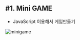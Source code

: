 ##  #1. Mini GAME

- JavaScript 이용해서 게임만들기


![minigame](https://user-images.githubusercontent.com/100406371/186416784-09c163bd-5565-4253-b77f-64dea83407a5.png)
